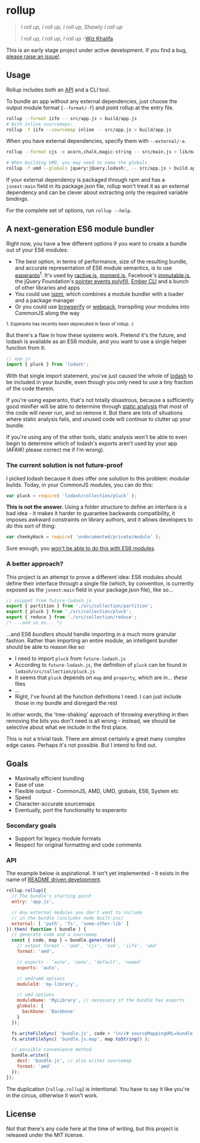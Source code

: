 # rollup

> *I roll up, I roll up, I roll up, Shawty I roll up*
>
> *I roll up, I roll up, I roll up*
> &ndash;[Wiz Khalifa](https://www.youtube.com/watch?v=UhQz-0QVmQ0)

This is an early stage project under active development. If you find a bug, [please raise an issue!](https://github.com/rollup/rollup/issues).

## Usage
Rollup includes both an [API](#api) and a CLI tool.

To bundle an app without any external dependencies, just choose the output module format (`--format/-f`) and point rollup at the entry file.

```sh
rollup --format iife -- src/app.js > build/app.js
# With inline sourcemaps:
rollup -f iife --sourcemap inline -- src/app.js > build/app.js
```

When you have external dependencies, specify them with `--external/-e`.
```sh
rollup --format cjs -e acorn,chalk,magic-string -- src/main.js > lib/main.js

# When building UMD, you may need to name the globals
rollup -f umd --globals jquery:jQuery,lodash:_ -- src/app.js > build.app.js
```

If your external dependency is packaged through npm and has a `jsnext:main` field in its package.json file, rollup won't treat it as an external dependency and can be clever about extracting only the required variable bindings.

For the complete set of options, run `rollup --help`.

## A next-generation ES6 module bundler

Right now, you have a few different options if you want to create a bundle out of your ES6 modules:

* The best option, in terms of performance, size of the resulting bundle, and accurate representation of ES6 module semantics, is to use [esperanto](http://esperantojs.org)<sup>1</sup>. It's used by [ractive.js](http://ractivejs.org), [moment.js](http://momentjs.com/), Facebook's [immutable.js](https://github.com/facebook/immutable-js), the jQuery Foundation's [pointer events polyfill](https://github.com/jquery/PEP), [Ember CLI](http://www.ember-cli.com/) and a bunch of other libraries and apps
* You could use [jspm](http://jspm.io/), which combines a module bundler with a loader and a package manager
* Or you could use [browserify](http://browserify.org/) or [webpack](http://webpack.github.io/), transpiling your modules into CommonJS along the way

<small>1. Esperanto has recently been deprecated in favor of rollup. :)</small>

But there's a flaw in how these systems work. Pretend it's the future, and lodash is available as an ES6 module, and you want to use a single helper function from it:

```js
// app.js
import { pluck } from 'lodash';
```

With that single import statement, you've just caused the whole of [lodash](https://lodash.com/) to be included in your bundle, even though you only need to use a tiny fraction of the code therein.

If you're using esperanto, that's not totally disastrous, because a sufficiently good minifier will be able to determine through [static analysis](http://en.wikipedia.org/wiki/Static_program_analysis) that most of the code will never run, and so remove it. But there are lots of situations where static analysis fails, and unused code will continue to clutter up your bundle.

If you're using any of the other tools, static analysis won't be able to even begin to determine which of lodash's exports aren't used by your app (AFAIK! please correct me if I'm wrong).


### The current solution is not future-proof

I picked lodash because it does offer one solution to this problem: modular builds. Today, in your CommonJS modules, you can do this:

```js
var pluck = require( 'lodash/collection/pluck' );
```

**This is not the answer.** Using a folder structure to define an interface is a bad idea - it makes it harder to guarantee backwards compatibility, it imposes awkward constraints on library authors, and it allows developers to do this sort of thing:

```js
var cheekyHack = require( 'undocumented/private/module' );
```

Sure enough, you [won't be able to do this with ES6 modules](https://github.com/esperantojs/esperanto/issues/68#issuecomment-73302346).


### A better approach?

This project is an attempt to prove a different idea: ES6 modules should define their interface through a single file (which, by convention, is currently exposed as the `jsnext:main` field in your package.json file), like so...

```js
// snippet from future-lodash.js
export { partition } from './src/collection/partition';
export { pluck } from './src/collection/pluck';
export { reduce } from './src/collection/reduce';
/* ...and so on... */
```

...and ES6 *bundlers* should handle importing in a much more granular fashion. Rather than importing an entire module, an intelligent bundler should be able to reason like so:

* I need to import `pluck` from `future-lodash.js`
* According to `future-lodash.js`, the definition of `pluck` can be found in `lodash/src/collection/pluck.js`
* It seems that `pluck` depends on `map` and `property`, which are in... *these* files
* ...
* Right, I've found all the function definitions I need. I can just include those in my bundle and disregard the rest

In other words, the 'tree-shaking' approach of throwing everything in then removing the bits you don't need is all wrong - instead, we should be selective about what we include in the first place.

This is not a trivial task. There are almost certainly a great many complex edge cases. Perhaps it's not possible. But I intend to find out.


## Goals

* Maximally efficient bundling
* Ease of use
* Flexible output - CommonJS, AMD, UMD, globals, ES6, System etc
* Speed
* Character-accurate sourcemaps
* Eventually, port the functionality to esperanto

### Secondary goals

* Support for legacy module formats
* Respect for original formatting and code comments


### API

The example below is aspirational. It isn't yet implemented - it exists in the name of [README driven development](http://tom.preston-werner.com/2010/08/23/readme-driven-development.html).

```js
rollup.rollup({
  // The bundle's starting point
  entry: 'app.js',

  // Any external modules you don't want to include
  // in the bundle (includes node built-ins)
  external: [ 'path', 'fs', 'some-other-lib' ]
}).then( function ( bundle ) {
  // generate code and a sourcemap
  const { code, map } = bundle.generate({
    // output format - 'amd', 'cjs', 'es6', 'iife', 'umd'
    format: 'amd',

    // exports - 'auto', 'none', 'default', 'named'
    exports: 'auto',

    // amd/umd options
    moduleId: 'my-library',

    // umd options
    moduleName: 'MyLibrary', // necessary if the bundle has exports
    globals: {
      backbone: 'Backbone'
    }
  });

  fs.writeFileSync( 'bundle.js', code + '\n//# sourceMappingURL=bundle.js.map' );
  fs.writeFileSync( 'bundle.js.map', map.toString() );

  // possible convenience method
  bundle.write({
    dest: 'bundle.js', // also writes sourcemap
    format: 'amd'
  });
});
```

The duplication (`rollup.rollup`) is intentional. You have to say it like you're in the circus, otherwise it won't work.


## License

Not that there's any code here at the time of writing, but this project is released under the MIT license.
